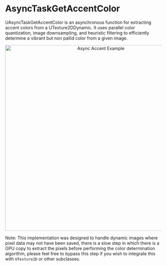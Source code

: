 # AsyncTaskGetAccentColor

UAsyncTaskGetAccentColor is an asynchronous function for extracting accent colors from a UTexture2DDynamic.
It uses parallel color quantization, image downsampling, and heuristic filtering to efficiently determine a vibrant but non pallid color from a given image.

<p align="center">
  <img src="https://github.com/user-attachments/assets/f44c3fec-b847-4593-bc46-212449c8f7a7" alt="Async Accent Example" width="600">
</p>

Note: This implementation was designed to handle dynamic images where pixel data may not have been saved, there is a slow step in which there is a GPU copy to extract the pixels before performing the color determination algorithm, please feel free to bypass this step if you wish to integrate this with `UTexture2D` or other subclasses.
